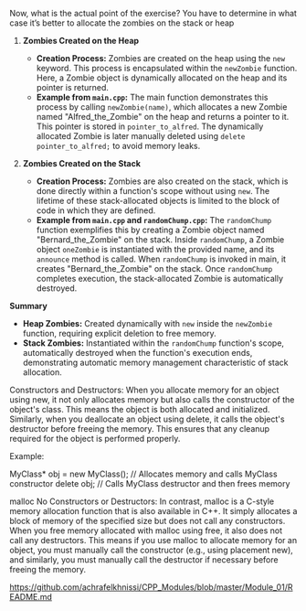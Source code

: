 
Now, what is the actual point of the exercise? You have to determine in what case
it’s better to allocate the zombies on the stack or heap


1. **Zombies Created on the Heap**
   - **Creation Process:** Zombies are created on the heap using the `new` keyword. This process is encapsulated within the `newZombie` function. Here, a Zombie object is dynamically allocated on the heap and its pointer is returned.
   - **Example from `main.cpp`:** The main function demonstrates this process by calling `newZombie(name)`, which allocates a new Zombie named "Alfred_the_Zombie" on the heap and returns a pointer to it. This pointer is stored in `pointer_to_alfred`. The dynamically allocated Zombie is later manually deleted using `delete pointer_to_alfred;` to avoid memory leaks.

2. **Zombies Created on the Stack**
   - **Creation Process:** Zombies are also created on the stack, which is done directly within a function's scope without using `new`. The lifetime of these stack-allocated objects is limited to the block of code in which they are defined.
   - **Example from `main.cpp` and `randomChump.cpp`:** The `randomChump` function exemplifies this by creating a Zombie object named "Bernard_the_Zombie" on the stack. Inside `randomChump`, a Zombie object `oneZombie` is instantiated with the provided name, and its `announce` method is called. When `randomChump` is invoked in main, it creates "Bernard_the_Zombie" on the stack. Once `randomChump` completes execution, the stack-allocated Zombie is automatically destroyed.

**Summary**
- **Heap Zombies:** Created dynamically with `new` inside the `newZombie` function, requiring explicit deletion to free memory.
- **Stack Zombies:** Instantiated within the `randomChump` function's scope, automatically destroyed when the function's execution ends, demonstrating automatic memory management characteristic of stack allocation.




Constructors and Destructors: When you allocate memory for an object using new, it not only allocates memory but also calls the constructor of the object's class. This means the object is both allocated and initialized. Similarly, when you deallocate an object using delete, it calls the object's destructor before freeing the memory. This ensures that any cleanup required for the object is performed properly.

Example:

MyClass* obj = new MyClass(); // Allocates memory and calls MyClass constructor
delete obj; // Calls MyClass destructor and then frees memory


malloc
No Constructors or Destructors: In contrast, malloc is a C-style memory allocation function that is also available in C++. It simply allocates a block of memory of the specified size but does not call any constructors. When you free memory allocated with malloc using free, it also does not call any destructors. This means if you use malloc to allocate memory for an object, you must manually call the constructor (e.g., using placement new), and similarly, you must manually call the destructor if necessary before freeing the memory.

https://github.com/achrafelkhnissi/CPP_Modules/blob/master/Module_01/README.md